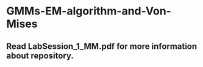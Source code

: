 # GMMs-EM-algorithm-and-Von-Mises
## Read LabSession_1_MM.pdf for more information about repository.
